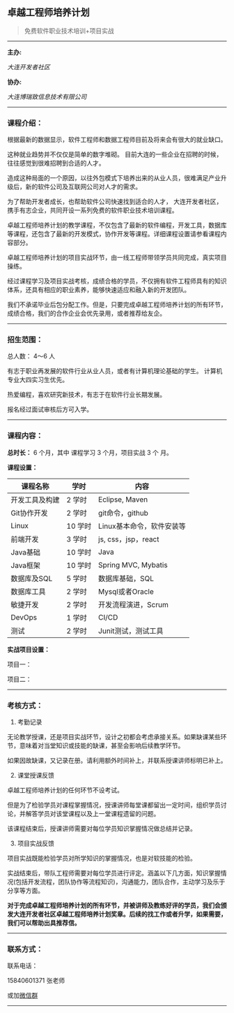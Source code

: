 ## 卓越工程师培养计划          

> 免费软件职业技术培训+项目实战

***

**主办:**

*大连开发者社区*

**协办:**

*大连博瑞致信息技术有限公司*



***

### 课程介绍：

根据最新的数据显示，软件工程师和数据工程师目前及将来会有很大的就业缺口。

这种就业趋势并不仅仅是简单的数字堆砌。 目前大连的一些企业在招聘的时候，往往感觉到很难招聘到合适的人才。

造成这种局面的一个原因，以往外包模式下培养出来的从业人员，很难满足产业升级后，新的软件公司及互联网公司对人才的需求。

为了帮助开发者成长，也帮助软件公司快速找到适合的人才， 大连开发者社区，携手有志企业，共同开设一系列免费的软件职业技术培训课程。

卓越工程师培养计划的教学课程，不仅包含了最新的软件编程，开发工具，数据库等课程，还包含了最新的开发模式，协作开发等课程。详细课程设置请参看课程内容部分。

卓越工程师培养计划的项目实战环节，由一线工程师带领学员共同完成，真实项目操练。

经过课程学习及项目实战考核，成绩合格的学员，不仅拥有软件工程师具有的知识体系，还具有相应的职业素养，能够快速适应和融入新的开发团队。

我们不承诺毕业后包分配工作。但是，只要完成卓越工程师培养计划的所有环节，成绩合格，我们的合作企业会优先录用，或者推荐给友企。



***

### 招生范围：

总人数： 4～6 人

有志于职业再发展的软件行业从业人员，或者有计算机理论基础的学生。
计算机专业大四实习生优先。

热爱编程，喜欢研究新技术，有志于在软件行业长期发展。

报名经过面试审核后方可入学。


***

### 课程内容：

**总时长：**  6 个月，其中 课程学习 3 个月，项目实战 3 个 月。

**课程设置：**


|课程名称         |学时      |内容                          |
|-----------------|----------|------------------------------|
|开发工具及构建   |  2 学时  |   Eclipse, Maven             |
|Git协作开发      |  2 学时  |   git命令，github            |
|Linux            |  10 学时 |   Linux基本命令，软件安装等  |
|前端开发         |  3 学时  |   js, css，jsp，react        | 
|Java基础         |  10 学时 |   Java                       | 
|Java框架         |  10 学时 |   Spring MVC, Mybatis        |
|数据库及SQL      |  5 学时  |   数据库基础，SQL            |
|数据库工具       |  2 学时  |   Mysql或者Oracle            |
|敏捷开发         |  2 学时  |   开发流程演进，Scrum        |
|DevOps           |  1 学时  |   CI/CD                      |
|测试             |  2 学时  |   Junit测试，测试工具        |



**实战项目设置：**

项目一：

项目二：

***

### 考核方式：

1. 考勤记录

无论教学授课，还是项目实战环节，设计之初都会考虑承接关系。如果缺课某些环节，意味着对当堂知识或技能的缺课，甚至会影响后续教学环节。

如果因故缺课，又记录在册。请利用额外时间补上，并联系授课讲师标明已补上。

2. 课堂授课反馈

卓越工程师培养计划的任何环节不设考试。

但是为了检验学员对课程掌握情况，授课讲师每堂课都留出一定时间，组织学员讨论，并解答学员对该堂课程以及上一堂课程遗留的问题。

该课程结束后，授课讲师需要对每位学员知识掌握情况做总结并记录。

3. 项目实战反馈

项目实战既能检验学员对所学知识的掌握情况，也是对软技能的检验。

实战结束后，带队工程师需要对每位学员进行评定。涵盖以下几方面，知识掌握情况(包括开发流程，团队协作等流程知识)，沟通能力，团队合作，主动学习及乐于分享等方面。



**对于完成卓越工程师培养计划的所有环节，并被讲师及教练好评的学员，我们会颁发大连开发者社区卓越工程师培养计划奖章。后续的找工作或者升学，如果需要，我们可以帮助出具推荐信。**



***

### 联系方式：

联系电话： 

15840601371   张老师



或加[微信群](https://github.com/itdl/lib/blob/master/doc/wechat_intro.md)

***